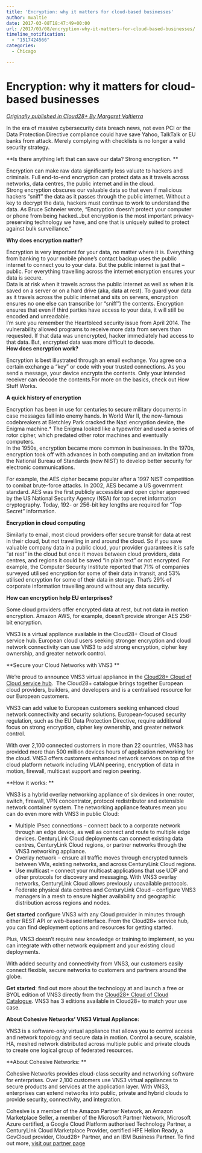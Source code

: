 ```yaml
---
title: 'Encryption: why it matters for cloud-based businesses'
author: mvaltie
date: 2017-03-08T18:47:49+00:00
url: /2017/03/08/encryption-why-it-matters-for-cloud-based-businesses/
timeline_notification:
  - "1517424566"
categories:
  - Chicago

---
```

# Encryption: why it matters for cloud-based businesses

*[Originally published in Cloud28+ By Margaret Valtierra](https://member.cloud28plus.com/na/content/Encryption--why-it-matters-for-cloud-based-businesses)*

In the era of massive cybersecurity data breach news, not even PCI or the Data Protection Directive compliance could have save Yahoo, TalkTalk or EU banks from attack. Merely complying with checklists is no longer a valid security strategy.

**Is there anything left that can save our data? Strong encryption. ** 

Encryption can make raw data significantly less valuate to hackers and criminals. Full end-to-end encryption can protect data as it travels across networks, data centres, the public internet and in the cloud.  
Strong encryption obscures our valuable data so that even if malicious hackers “sniff” the data as it passes through the public internet. Without a key to decrypt the data, hackers must continue to work to understand the data. As Bruce Schneier wrote, “Encryption doesn’t protect your computer or phone from being hacked…but encryption is the most important privacy-preserving technology we have, and one that is uniquely suited to protect against bulk surveillance.”

**Why does encryption matter?**   

Encryption is very important for your data, no matter where it is. Everything from banking to your mobile phone’s contact backup uses the public internet to connect you to your data. But the public internet is just that – public. For everything travelling across the internet encryption ensures your data is secure.  
Data is at risk when it travels across the public internet as well as when it is saved on a server or on a hard drive (aka, data at rest). To guard your data as it travels across the public internet and sits on servers, encryption ensures no one else can transcribe (or “sniff”) the contents. Encryption ensures that even if third parties have access to your data, it will still be encoded and unreadable.  
I’m sure you remember the Heartbleed security issue from April 2014. The vulnerability allowed programs to receive more data from servers than requested. If that data was unencrypted, hacker immediately had access to that data. But, encrypted data was more difficult to decode.  
**How does encryption work?**  

Encryption is best illustrated through an email exchange. You agree on a certain exchange a “key” or code with your trusted connections. As you send a message, your device encrypts the contents. Only your intended receiver can decode the contents.For more on the basics, check out How Stuff Works.

**A quick history of encryption**   

Encryption has been in use for centuries to secure military documents in case messages fall into enemy hands. In World War II, the now-famous codebreakers at Bletchley Park cracked the Nazi encryption device, the Enigma machine.* The Enigma looked like a typewriter and used a series of rotor cipher, which predated other rotor machines and eventually computers.  
In the 1950s, encryption became more common in businesses. In the 1970s, encryption took off with advances in both computing and an invitation from the National Bureau of Standards (now NIST) to develop better security for electronic communications. 

For example, the AES cipher became popular after a 1997 NIST competition to combat brute-force attacks. In 2002, AES became a US government standard. AES was the first publicly accessible and open cipher approved by the US National Security Agency (NSA) for top secret information cryptography. Today, 192- or 256-bit key lengths are required for “Top Secret” information.

**Encryption in cloud computing**  

Similarly to email, most cloud providers offer secure transit for data at rest in their cloud, but not travelling in and around the cloud. So if you save valuable company data in a public cloud, your provider guarantees it is safe “at rest” in the cloud but once it moves between cloud providers, data centres, and regions it could be saved “in plain text” or not encrypted. For example, the Computer Security Institute reported that 71% of companies surveyed utilised encryption for some of their data in transit, and 53% utilised encryption for some of their data in storage. That’s 29% of corporate information travelling around without any data security.

**How can encryption help EU enterprises?**  

Some cloud providers offer encrypted data at rest, but not data in motion encryption. Amazon AWS, for example, doesn’t provide stronger AES 256-bit encryption.  

VNS3 is a virtual appliance available in the Cloud28+ Cloud of Cloud service hub. European cloud users seeking stronger encryption and cloud network connectivity can use VNS3 to add strong encryption, cipher key ownership, and greater network control.

**Secure your Cloud Networks with VNS3 **


We’re proud to announce VNS3 virtual appliance in the <a href="https://member.cloud28plus.eu/catalogue/Cohesive-Networks/VNS3-net" target="_blank" rel="noopener noreferrer">Cloud28+ Cloud of Cloud service hub</a>.  The Cloud28+ catalogue brings together European cloud providers, builders, and developers and is a centralised resource for our European customers.

VNS3 can add value to European customers seeking enhanced cloud network connectivity and security solutions. European-focused security regulation, such as the EU Data Protection Directive, require additional focus on strong encryption, cipher key ownership, and greater network control.

With over 2,100 connected customers in more than 22 countries, VNS3 has provided more than 500 million devices hours of application networking for the cloud. VNS3 offers customers enhanced network services on top of the cloud platform network including VLAN peering, encryption of data in motion, firewall, multicast support and region peering.

**How it works: **  

VNS3 is a hybrid overlay networking appliance of six devices in one: router, switch, firewall, VPN concentrator, protocol redistributor and extensible network container system. The networking appliance features mean you can do even more with VNS3 in public Cloud:

  * Multiple IPsec connections – connect back to a corporate network through an edge device, as well as connect and route to multiple edge devices. CenturyLink Cloud deployments can connect existing data centres, CenturyLink Cloud regions, or partner networks through the VNS3 networking appliance.
  * Overlay network – ensure all traffic moves through encrypted tunnels between VMs, existing networks, and across CenturyLink Cloud regions.
  * Use multicast – connect your multicast applications that use UDP and other protocols for discovery and messaging. With VNS3 overlay networks, CenturyLink Cloud allows previously unavailable protocols.
  * Federate physical data centres and CenturyLink Cloud – configure VNS3 managers in a mesh to ensure higher availability and geographic distribution across regions and nodes.

**Get started** 
configure VNS3 with any Cloud provider in minutes through either REST API or web-based interface. From the Cloud28+ service hub, you can find deployment options and resources for getting started.

Plus, VNS3 doesn&#8217;t require new knowledge or training to implement, so you can integrate with other network equipment and your existing cloud deployments.

With added security and connectivity from VNS3, our customers easily connect flexible, secure networks to customers and partners around the globe.

**Get started**: find out more about the technology at and launch a free or BYOL edition of VNS3 directly from the <a href="http://www.cloud28plus.eu/catalogue/Cohesive-Networks/VNS3-net" target="_blank" rel="noopener noreferrer">Cloud28+ Cloud of Cloud Catalogue</a>. VNS3 has 3 editions available in Cloud28+ to match your use case.

**About Cohesive Networks’ VNS3 Virtual Appliance:**  

VNS3 is a software-only virtual appliance that allows you to control access and network topology and secure data in motion. Control a secure, scalable, HA, meshed network distributed across multiple public and private clouds to create one logical group of federated resources.

**About Cohesive Networks: **  

Cohesive Networks provides cloud-class security and networking software for enterprises. Over 2,100 customers use VNS3 virtual appliances to secure products and services at the application layer. With VNS3, enterprises can extend networks into public, private and hybrid clouds to provide security, connectivity, and integration.

Cohesive is a member of the Amazon Partner Network, an Amazon Marketplace Seller, a member of the Microsoft Partner Network, Microsoft Azure certified, a Google Cloud Platform authorised Technology Partner, a CenturyLink Cloud Marketplace Provider, certified HPE Helion Ready, a GovCloud provider, Cloud28+ Partner, and an IBM Business Partner. To find out more, <a href="http://www.cloud28plus.eu/emea/content/Cohesive-Networks?extId=&caid=" target="_blank" rel="noopener noreferrer">visit our partner page</a>

&nbsp;